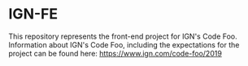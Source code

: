 # IGN-FE

This repository represents the front-end project for IGN's Code Foo. Information about IGN's Code Foo, including the expectations for the project can be found here: https://www.ign.com/code-foo/2019
